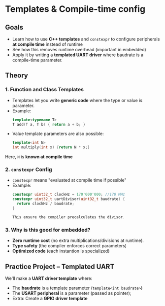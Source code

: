 # Templates & Compile-time config
## Goals
- Learn how to use **C++ templates** and `constexpr` to configure peripherals **at compile time** instead of runtime
- See how this removes runtime overhead (important in embedded)
- Apply it by writing a **templated UART driver** where baudrate is a compile-time parameter.

## Theory 
### 1. Function and Class Templates
- Templates let you write **generic code** where the type or value is parameter.
- Example:
  ```cpp
  template<typename T>
  T add(T a, T b) { return a + b; }
  ```
- Value template parameters are also possible:
  ```cpp
  template<int N>
  int multiply(int x) {return N * x;}
  ```
Here, `N` is **known at compile time**


### 2. `constexpr` Config
- `constexpr` means "evaluated at compile time if possible"
- Example:
  ```cpp
  constexpr uint32_t clockHz = 170'000'000; //170 MHz
  constexpr uint32_t uartDivisor(uint32_t baudrate) {
    return clockHz / baudrate;
  }

  This ensure the compiler precalculates the divisor.

### 3. Why is this good for embedded?
- **Zero runtime cost** (no extra multiplications/divisions at runtime).
- **Type safety** (the compiler enforces correct parameters)
- **Optimized code** (each instantion is specialized)

## Practice Project – Templated UART
We'll make a **UART driver template** where:
- The **baudrate** is a template parameter (`template<int baudrate>`)
- The **USART peripheral** is a parameter (passed as pointer);
- Extra: Create a **GPIO driver template**